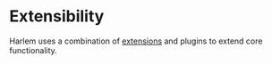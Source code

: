 # Extensibility

Harlem uses a combination of [extensions](extensions) and plugins to extend core functionality. 